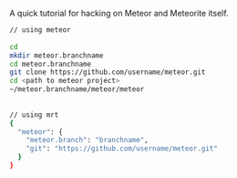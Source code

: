 A quick tutorial for hacking on Meteor and Meteorite itself.

````sh
// using meteor
 
cd
mkdir meteor.branchname
cd meteor.branchname
git clone https://github.com/username/meteor.git
cd <path to meteor project>
~/meteor.branchname/meteor/meteor
 
 
// using mrt
{
  "meteor": {
    "meteor.branch": "branchname",
    "git": "https://github.com/username/meteor.git"
  }
}
````
